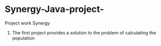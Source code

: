 # Synergy-Java-project-
Project work Synergy
1. The first project provides a solution to the problem of calculating the population
